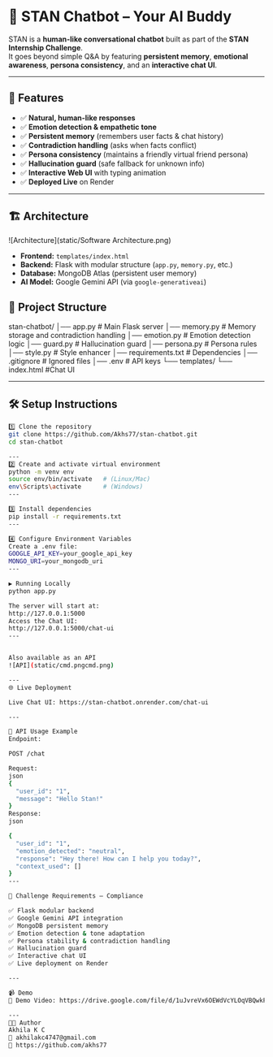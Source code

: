 # 🤖 STAN Chatbot – Your AI Buddy 

STAN is a **human-like conversational chatbot** built as part of the **STAN Internship Challenge**.  
It goes beyond simple Q&A by featuring **persistent memory**, **emotional awareness**, **persona consistency**, and an **interactive chat UI**.

---

## 🚀 Features
- ✅ **Natural, human-like responses**
- ✅ **Emotion detection & empathetic tone**
- ✅ **Persistent memory** (remembers user facts & chat history)
- ✅ **Contradiction handling** (asks when facts conflict)
- ✅ **Persona consistency** (maintains a friendly virtual friend persona)
- ✅ **Hallucination guard** (safe fallback for unknown info)
- ✅ **Interactive Web UI** with typing animation
- ✅ **Deployed Live** on Render

---


## 🏗️ Architecture
![Architecture](static/Software Architecture.png)

- **Frontend:** `templates/index.html`  
- **Backend:** Flask with modular structure (`app.py`, `memory.py`, etc.)  
- **Database:** MongoDB Atlas (persistent user memory)  
- **AI Model:** Google Gemini API (via `google-generativeai`)  

## 📂 Project Structure

stan-chatbot/
│── app.py # Main Flask server
│── memory.py # Memory storage and contradiction handling
│── emotion.py # Emotion detection logic
│── guard.py # Hallucination guard
│── persona.py # Persona rules
│── style.py # Style enhancer
│── requirements.txt # Dependencies
│── .gitignore # Ignored files
│── .env # API keys
└── templates/
└── index.html #Chat UI

---

## 🛠️ Setup Instructions
 
```bash
1️⃣ Clone the repository
git clone https://github.com/Akhs77/stan-chatbot.git
cd stan-chatbot

---
2️⃣ Create and activate virtual environment
python -m venv env
source env/bin/activate   # (Linux/Mac)
env\Scripts\activate      # (Windows)
---

3️⃣ Install dependencies
pip install -r requirements.txt
---

4️⃣ Configure Environment Variables
Create a .env file:
GOOGLE_API_KEY=your_google_api_key
MONGO_URI=your_mongodb_uri
---

▶️ Running Locally
python app.py

The server will start at:
http://127.0.0.1:5000
Access the Chat UI:
http://127.0.0.1:5000/chat-ui
---


Also available as an API
![API](static/cmd.pngcmd.png)

---
🌐 Live Deployment

Live Chat UI: https://stan-chatbot.onrender.com/chat-ui

---

📡 API Usage Example
Endpoint:

POST /chat

Request:
json
{
  "user_id": "1",
  "message": "Hello Stan!"
}
Response:
json

{
  "user_id": "1",
  "emotion_detected": "neutral",
  "response": "Hey there! How can I help you today?",
  "context_used": []
}
---

🎯 Challenge Requirements – Compliance

✅ Flask modular backend
✅ Google Gemini API integration
✅ MongoDB persistent memory
✅ Emotion detection & tone adaptation
✅ Persona stability & contradiction handling
✅ Hallucination guard
✅ Interactive chat UI
✅ Live deployment on Render

---

📹 Demo
🎥 Demo Video: https://drive.google.com/file/d/1uJvreVx6OEWdVcYLOqVBQwkPO9WMJ9cC/view?usp=sharing

---
👨‍💻 Author
Akhila K C
📧 akhilakc4747@gmail.com
🔗 https://github.com/akhs77
